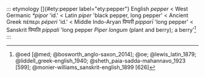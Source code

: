::: etymology
[]{#ety:pepper label="ety:pepper"} English *pepper* \< West Germanic
*\*pipor* 'id.' \< Latin *piper* 'black pepper, long pepper' \< Ancient
Greek πέπερι *péperi* 'id.' \< Middle Indo-Aryan पिप्परी *pipparī* 'long
pepper' \< Sanskrit पिप्पलि *pippali* 'long pepper *Piper longum* (plant
and berry); a berry'[^1]
:::

[^1]: @oed [@med; @bosworth_anglo-saxon_2014]; @oe; @lewis_latin_1879;
    @liddell_greek-english_1940; @sheth_paia-sadda-mahannavo_1923 [599];
    @monier-williams_sanskrit-english_1899 [626]
